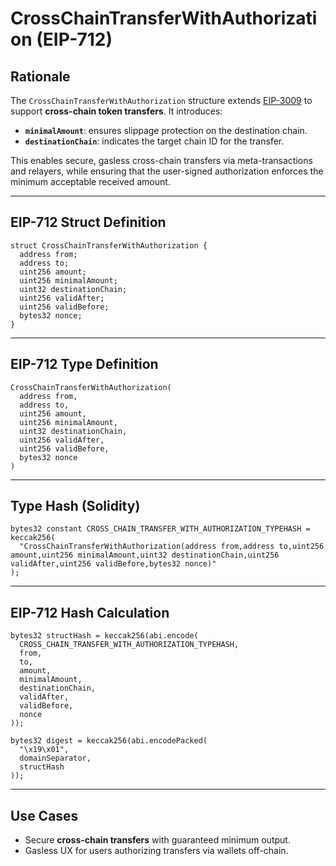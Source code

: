 # CrossChainTransferWithAuthorization (EIP-712)

##  Rationale

The `CrossChainTransferWithAuthorization` structure extends [EIP-3009](https://eips.ethereum.org/EIPS/eip-3009) to support **cross-chain token transfers**. It introduces:

- **`minimalAmount`**: ensures slippage protection on the destination chain.
- **`destinationChain`**: indicates the target chain ID for the transfer.

This enables secure, gasless cross-chain transfers via meta-transactions and relayers, while ensuring that the user-signed authorization enforces the minimum acceptable received amount.

---

##  EIP-712 Struct Definition

```solidity
struct CrossChainTransferWithAuthorization {
  address from;
  address to;
  uint256 amount;
  uint256 minimalAmount;
  uint32 destinationChain;
  uint256 validAfter;
  uint256 validBefore;
  bytes32 nonce;
}
```

---

##  EIP-712 Type Definition

```
CrossChainTransferWithAuthorization(
  address from,
  address to,
  uint256 amount,
  uint256 minimalAmount,
  uint32 destinationChain,
  uint256 validAfter,
  uint256 validBefore,
  bytes32 nonce
)
```

---

##  Type Hash (Solidity)

```solidity
bytes32 constant CROSS_CHAIN_TRANSFER_WITH_AUTHORIZATION_TYPEHASH = keccak256(
  "CrossChainTransferWithAuthorization(address from,address to,uint256 amount,uint256 minimalAmount,uint32 destinationChain,uint256 validAfter,uint256 validBefore,bytes32 nonce)"
);
```

---

##  EIP-712 Hash Calculation

```solidity
bytes32 structHash = keccak256(abi.encode(
  CROSS_CHAIN_TRANSFER_WITH_AUTHORIZATION_TYPEHASH,
  from,
  to,
  amount,
  minimalAmount,
  destinationChain,
  validAfter,
  validBefore,
  nonce
));
```

```solidity
bytes32 digest = keccak256(abi.encodePacked(
  "\x19\x01",
  domainSeparator,
  structHash
));
```

---

##  Use Cases

- Secure **cross-chain transfers** with guaranteed minimum output.
- Gasless UX for users authorizing transfers via wallets off-chain.
